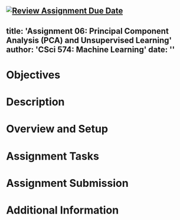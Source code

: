 [![Review Assignment Due Date](https://classroom.github.com/assets/deadline-readme-button-22041afd0340ce965d47ae6ef1cefeee28c7c493a6346c4f15d667ab976d596c.svg)](https://classroom.github.com/a/X108u049)
---
title: 'Assignment 06: Principal Component Analysis (PCA) and Unsupervised Learning'
author: 'CSci 574: Machine Learning'
date: ''
---

# Objectives

# Description

# Overview and Setup

# Assignment Tasks

# Assignment Submission

# Additional Information

